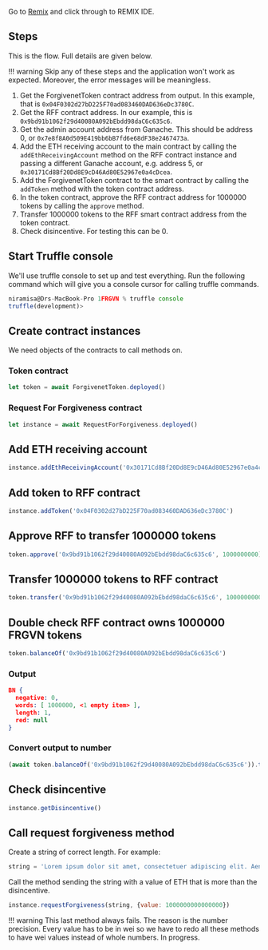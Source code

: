Go to [Remix](https://remix-project.org/) and click through to REMIX IDE.

## Steps

This is the flow. Full details are given below.

!!! warning
    Skip any of these steps and the application won't work as expected. Moreover, the error messages will be meaningless.

1. Get the ForgivenetToken contract address from output. In this example, that is `0x04F0302d27bD225F70ad083460DAD636eDc3780C`.
2. Get the RFF contract address. In our example, this is `0x9bd91b1062f29d40080A092bEbdd98daC6c635c6`.
3. Get the admin account address from Ganache. This should be address 0, or `0x7e8f8A0d509E419bb6bB7fd6e68dF38e2467473a`.
4. Add the ETH receiving account to the main contract by calling the `addEthReceivingAccount` method on the RFF contract instance and passing a different Ganache account, e.g. address 5, or `0x30171Cd8Bf20Dd8E9cD46Ad80E52967e0a4cDcea`.
5. Add the ForgivenetToken contract to the smart contract by calling the `addToken` method with the token contract address.
6. In the token contract, approve the RFF contract address for 1000000 tokens by calling the `approve` method.
7. Transfer 1000000 tokens to the RFF smart contract address from the token contract.
8. Check disincentive. For testing this can be 0.



## Start Truffle console

We'll use truffle console to set up and test everything. Run the following command which will give you a console cursor for calling truffle commands.

```js
niramisa@Drs-MacBook-Pro 1FRGVN % truffle console
truffle(development)> 
```

## Create contract instances

We need objects of the contracts to call methods on.

### Token contract

```js
let token = await ForgivenetToken.deployed()
```

### Request For Forgiveness contract

```js
let instance = await RequestForForgiveness.deployed()
```

## Add ETH receiving account

```js
instance.addEthReceivingAccount('0x30171Cd8Bf20Dd8E9cD46Ad80E52967e0a4cDcea') 
```

## Add token to RFF contract

```js
instance.addToken('0x04F0302d27bD225F70ad083460DAD636eDc3780C')
```

## Approve RFF to transfer 1000000 tokens

```js
token.approve('0x9bd91b1062f29d40080A092bEbdd98daC6c635c6', 1000000000)
```

## Transfer 1000000 tokens to RFF contract

```js
token.transfer('0x9bd91b1062f29d40080A092bEbdd98daC6c635c6', 1000000000)
```

## Double check RFF contract owns 1000000 FRGVN tokens

```js
token.balanceOf('0x9bd91b1062f29d40080A092bEbdd98daC6c635c6')
```

### Output

```json
BN {
  negative: 0,
  words: [ 1000000, <1 empty item> ],
  length: 1,
  red: null
}
```

### Convert output to number

```js
(await token.balanceOf('0x9bd91b1062f29d40080A092bEbdd98daC6c635c6')).toNumber()
```

## Check disincentive

```js
instance.getDisincentive()
```

## Call request forgiveness method

Create a string of correct length. For example:

```js
string = 'Lorem ipsum dolor sit amet, consectetuer adipiscing elit. Aenean commodo ligula eget dolor. Aenean massa. Cum sociis natoque penatibus et magnis dis parturient montes, nascetur ridiculus mus. Donec quam felis, ultricies nec, pellentesque eu, pretium quis, sem. Nulla consequat massa quis enim. Donec pede justo, fringilla vel, aliquet nec, vulputate eget, arcu. In enim justo, rhoncus ut, imperdiet a, venenatis vitae, justo. Nullam dictum felis eu pede mollis pretium. Integer tincidunt. Cras dapibus. Vivamus elementum semper nisi. Aenean vulputate eleifend tellus. Aenean leo ligula, porttitor eu, consequat vitae, eleifend ac, enim. Aliquam lorem ante, dapibus in, viverra quis, feugiat a, tellus. Phasellus viverra nulla ut metus varius laoreet. Quisque rutrum. Aenean imperdiet. Etiam ultricies nisi vel augue. Curabitur ullamcorper ultricies nisi. Nam eget dui. Etiam rhoncus. Maecenas tempus, tellus eget condimentum rhoncus, sem quam semper libero, sit amet adipiscing sem neque sed ipsum. N'
```

Call the method sending the string with a value of ETH that is more than the disincentive.

```js
instance.requestForgiveness(string, {value: 1000000000000000})
```

!!! warning
    This last method always fails. The reason is the number precision. Every value has to be in wei so we have to redo all these methods to have wei values instead of whole numbers. In progress.